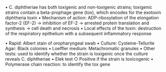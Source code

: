 • C. diphtheriae has both toxigenic and non-toxigenic strains; toxigenic strains contain a beta-prophage gene (tox), which encodes for the exotoxin diphtheria toxin
• Mechanism of action: ADP-ribosylation of the elongation factor-2 (EF-2) → inhibition of EF-2 → arrested protein translation and synthesis → cell death and necrosis
• Local effects of the toxin: destruction of the respiratory epithelium with a subsequent inflammatory response

• Rapid: Albert stain of oropharyngeal swab
• Culture: Cysteine-Tellurite Agar: Black colonies
• Loeffler medium: Metachromatic granules
• Other tests: used to identify whether the strain is toxigenic once the culture reveals C. diphtheriae
• Elek test
	○ Positive if the strain is toxicogenic
• Polymerase chain reaction: to identify the tox gene